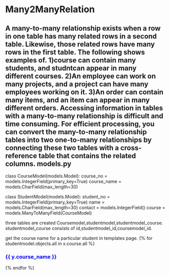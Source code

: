 # Many2ManyRelation
A many-to-many relationship exists when a row in one table has many related rows in a second table. Likewise, 
those related rows have many rows in the first table. The following shows
examples of.
1)course can contain many students, and studntcan appear in many
different courses.
2)An employee can work on many projects, and a project can have
many employees working on it.
3)An order can contain many items, and an item can appear in many
different orders.
      Accessing information in tables with a many-to-many relationship is
difficult and time consuming. For efficient processing, you can
convert the many-to-many relationship tables into two one-to-many
relationships by connecting these two tables with a cross-reference
table that contains the related columns.
models.py
---------
class CourseModel(models.Model):
 course_no = models.IntegerField(primary_key=True)
 course_name = models.CharField(max_length=30)
 
class StudentModel(models.Model):
 student_no = models.IntegerField(primary_key=True)
 name = models.CharField(max_length=30)
 contact = models.IntegerField()
 course = models.ManyToManyField(CourseModel)
 
 three tables are created Coursemodel,studentmodel,studentmodel_course.
 studentmodel_course consists of id,studentmodel_id,coursemodel_id.
 
 get the course name for a particular student in templates page.
 {% for studentmodel.objects.all in x.course.all %}
 <h3 style="color: blue">{{ y.course_name }}</h3>
 {% endfor %}
